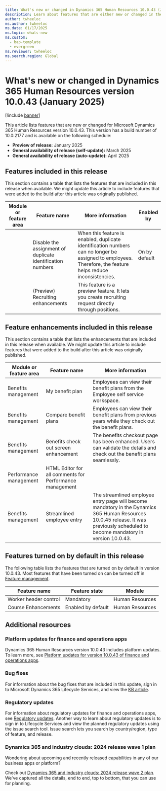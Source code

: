 ```yaml
---
title: What's new or changed in Dynamics 365 Human Resources 10.0.43 (January 2025)
description: Learn about features that are either new or changed in the Microsoft Dynamics 365 Human Resources version 10.0.43 preview release.
author: twheeloc
ms.author: twheeloc
ms.date: 01/17/2025
ms.topic: whats-new
ms.custom: 
  - bap-template
  - evergreen
ms.reviewer: twheeloc
ms.search.region: Global
---
```


# What's new or changed in Dynamics 365 Human Resources version 10.0.43 (January 2025)

[!include [banner](../../includes/preview-banner.md)]

This article lists features that are new or changed for Microsoft Dynamics 365 Human Resources version 10.0.43. This version has a build number of 10.0.2177 and is available on the following schedule:

- **Preview of release:** January 2025
- **General availability of release (self-update):** March 2025
- **General availability of release (auto-update):** April 2025

## Features included in this release

This section contains a table that lists the features that are included in this release when available. We might update this article to include features that were added to the build after this article was originally published.

| Module or feature area | Feature name | More information | Enabled by |
|---|---|---|---|
| | Disable the assignment of duplicate identification numbers | When this feature is enabled, duplicate identification numbers can no longer be assigned to employees. Therefore, the feature helps reduce inconsistencies. | On by default |
| | (Preview) Recruiting enhancements | This feature is a preview feature. It lets you create recruiting request directly through positions. | |

## Feature enhancements included in this release

This section contains a table that lists the enhancements that are included in this release when available. We might update this article to include features that were added to the build after this article was originally published.

| Module or feature area | Feature name | More information |
|---|---|---|
| Benefits management | My benefit plan | Employees can view their benefit plans from the Employee self service workspace. |
| Benefits management | Compare benefit plans | Employees can view their benefit plans from previous years while they check out the benefit plans. |
| Benefits management | Benefits check out screen enhancement | The benefits checkout page has been enhanced. Users can validate the details and check out the benefit plans seamlessly. |
| Performance management | HTML Editor for all comments for Performance management | |
| Benefits management | Streamlined employee entry | The streamlined employee entry page will become mandatory in the Dynamics 365 Human Resources 10.0.45 release. It was previously scheduled to become mandatory in version 10.0.43. |

## Features turned on by default in this release

The following table lists the features that are turned on by default in version 10.0.43. Most features that have been turned on can be turned off in [Feature management](../../fin-ops-core/fin-ops/get-started/feature-management/feature-management-overview.md).

| Feature name | Feature state | Module |
|--------------|---------------|--------|
| Worker header control | Mandatory | Human Resources |
| Course Enhancements | Enabled by default | Human Resources |

## Additional resources

### Platform updates for finance and operations apps

Dynamics 365 Human Resources version 10.0.43 includes platform updates. To learn more, see [Platform updates for version 10.0.43 of finance and operations apps](../../fin-ops-core/fin-ops/get-started/whats-new-platform-updates-10-0-43.md).

### Bug fixes

For information about the bug fixes that are included in this update, sign in to Microsoft Dynamics 365 Lifecycle Services, and view the [KB article](https://fix.lcs.dynamics.com/Issue/Details?bugId=985753).

### Regulatory updates

For information about regulatory updates for finance and operations apps, see [Regulatory updates](../../finance/localizations/global/regulatory-updates.md). Another way to learn about regulatory updates is to sign in to Lifecycle Services and view the planned regulatory updates using the issue search tool. Issue search lets you search by country/region, type of feature, and release.

### Dynamics 365 and industry clouds: 2024 release wave 1 plan

Wondering about upcoming and recently released capabilities in any of our business apps or platform?

Check out [Dynamics 365 and industry clouds: 2024 release wave 2 plan](/dynamics365/release-plan/2024wave1/finance-supply-chain/dynamics365-finance). We've captured all the details, end to end, top to bottom, that you can use for planning.
